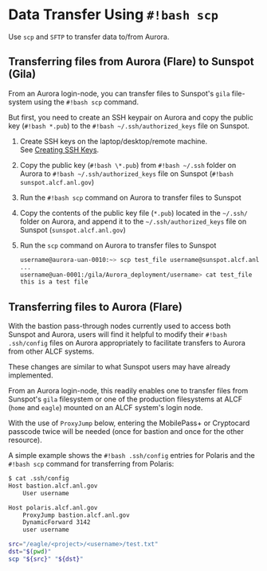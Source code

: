 # Data Transfer Using `#!bash scp`

Use `scp` and `SFTP` to transfer data to/from Aurora.

## Transferring files from Aurora (Flare) to Sunspot (Gila)

From an Aurora login-node, you can transfer files to Sunspot's `gila`
file-system using the `#!bash scp` command.

But first, you need to create an SSH keypair on Aurora and copy the public key
(`#!bash *.pub`) to the `#!bash ~/.ssh/authorized_keys` file on Sunspot.

1. Create SSH keys on the laptop/desktop/remote machine.  
   See [Creating SSH Keys](https://help.cels.anl.gov/docs/linux/ssh/).

2. Copy the public key (`#!bash \*.pub`) from `#!bash ~/.ssh` folder on Aurora
   to `#!bash ~/.ssh/authorized_keys` file on Sunspot
   (`#!bash sunspot.alcf.anl.gov`)

3. Run the `#!bash scp` command on Aurora to transfer files to Sunspot

4. Copy the contents of the public key file (`*.pub`) located in the `~/.ssh/`
   folder on Aurora, and append it to the `~/.ssh/authorized_keys` file on
   Sunspot (`sunspot.alcf.anl.gov`)

5. Run the `scp` command on Aurora to transfer files to Sunspot

   ```bash
   username@aurora-uan-0010:~> scp test_file username@sunspot.alcf.anl.gov://lus/gila/projects/Aurora_deployment/username
   ...
   username@uan-0001:/gila/Aurora_deployment/username> cat test_file
   this is a test file
   ```

## Transferring files to Aurora (Flare)

With the bastion pass-through nodes currently used to access both Sunspot and
Aurora, users will find it helpful to modify their `#!bash .ssh/config` files
on Aurora appropriately to facilitate transfers to Aurora from other ALCF
systems.

These changes are similar to what Sunspot users may have already implemented.

From an Aurora login-node, this readily enables one to transfer files from
Sunspot's `gila` filesystem or one of the production filesystems at ALCF
(`home` and `eagle`) mounted on an ALCF system's login node.

With the use of `ProxyJump` below, entering the MobilePass+ or Cryptocard
passcode twice will be needed (once for bastion and once for the other
resource).

A simple example shows the `#!bash .ssh/config` entries for Polaris and the
`#!bash scp` command for transferring from Polaris:

```bash
$ cat .ssh/config
Host bastion.alcf.anl.gov
    User username

Host polaris.alcf.anl.gov
    ProxyJump bastion.alcf.anl.gov
    DynamicForward 3142
    user username
```

```bash
src="/eagle/<project>/<username>/test.txt"
dst="$(pwd)"
scp "${src}" "${dst}"
```
